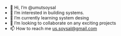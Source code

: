 - 👋 Hi, I’m @umutsoysal
- 👀 I’m interested in building systems.
- 🌱 I’m currently learning system desing
- 💞️ I’m looking to collaborate on any exciting projects
- 📫 How to reach me us.soysal@gmail.com

<!---
umutsoysal/umutsoysal is a ✨ special ✨ repository because its `README.md` (this file) appears on your GitHub profile.
You can click the Preview link to take a look at your changes.
--->
